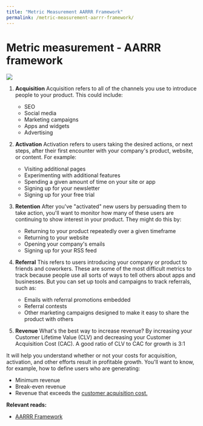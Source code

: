 ```yaml
---
title: "Metric Measurement AARRR Framework"
permalink: /metric-measurement-aarrr-framework/
---
```


# Metric measurement - AARRR framework

![](Screenshot_2021-07-20_at_1.45.16_PM.png)

1. **Acquisition** 
    Acquisition refers to all of the channels you use to introduce people to your product. This could include:
    - SEO
    - Social media
    - Marketing campaigns
    - Apps and widgets
    - Advertising


2. **Activation** 
    Activation refers to users taking the desired actions, or next steps, after their first encounter with your company's product, website, or content. For example:
    - Visiting additional pages
    - Experimenting with additional features
    - Spending a given amount of time on your site or app
    - Signing up for your newsletter
    - Signing up for your free trial


3. **Retention**
    After you've "activated" new users by persuading them to take action, you'll want to monitor how many of these users are continuing to show interest in your product. They might do this by:
    - Returning to your product repeatedly over a given timeframe
    - Returning to your website
    - Opening your company's emails
    - Signing up for your RSS feed


4. **Referral** 
    This refers to users introducing your company or product to friends and coworkers. These are some of the most difficult metrics to track because people use all sorts of ways to tell others about apps and businesses. But you can set up tools and campaigns to track referrals, such as:
    - Emails with referral promotions embedded
    - Referral contests
    - Other marketing campaigns designed to make it easy to share the product with others


5. **Revenue** 
What's the best way to increase revenue? By increasing your Customer Lifetime Value (CLV) and decreasing your Customer Acquisition Cost (CAC). A good ratio of CLV to CAC for growth is 3:1

It will help you understand whether or not your costs for acquisition, activation, and other efforts result in profitable growth. You'll want to know, for example, how to define users who are generating:
- Minimum revenue
- Break-even revenue
- Revenue that exceeds the [customer acquisition cost.](https://www.productplan.com/glossary/customer-acquisition-cost/)


**Relevant reads:**
- [AARRR Framework](https://ms-mbalke.medium.com/aarrr-framework-metrics-that-let-your-startup-sound-like-a-pirate-ship-e91d4082994b)